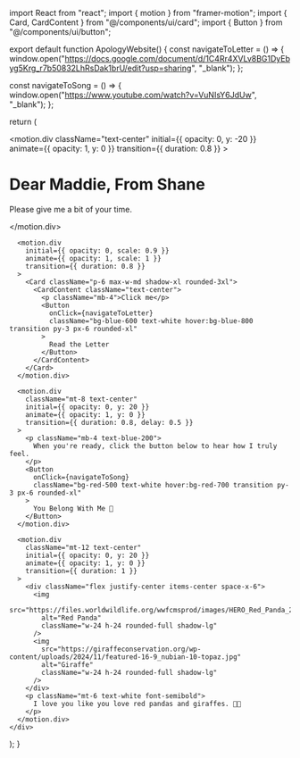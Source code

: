 import React from "react";
import { motion } from "framer-motion";
import { Card, CardContent } from "@/components/ui/card";
import { Button } from "@/components/ui/button";

export default function ApologyWebsite() {
  const navigateToLetter = () => {
    window.open("https://docs.google.com/document/d/1C4Rr4XVLv8BG1DyEbyg5Krg_r7b50832LhRsDak1brU/edit?usp=sharing", "_blank");
  };

  const navigateToSong = () => {
    window.open("https://www.youtube.com/watch?v=VuNIsY6JdUw", "_blank");
  };

  return (
    <div className="min-h-screen flex flex-col items-center justify-center bg-gradient-to-br from-blue-300 via-blue-400 to-blue-500 text-gray-800">
      <motion.div
        className="text-center"
        initial={{ opacity: 0, y: -20 }}
        animate={{ opacity: 1, y: 0 }}
        transition={{ duration: 0.8 }}
      >
        <h1 className="text-5xl font-extrabold text-white mb-6 drop-shadow-lg">Dear Maddie, From Shane</h1>
        <p className="text-lg text-blue-100 mb-8">
          Please give me a bit of your time.
        </p>
      </motion.div>

      <motion.div
        initial={{ opacity: 0, scale: 0.9 }}
        animate={{ opacity: 1, scale: 1 }}
        transition={{ duration: 0.8 }}
      >
        <Card className="p-6 max-w-md shadow-xl rounded-3xl">
          <CardContent className="text-center">
            <p className="mb-4">Click me</p>
            <Button
              onClick={navigateToLetter}
              className="bg-blue-600 text-white hover:bg-blue-800 transition py-3 px-6 rounded-xl"
            >
              Read the Letter
            </Button>
          </CardContent>
        </Card>
      </motion.div>

      <motion.div
        className="mt-8 text-center"
        initial={{ opacity: 0, y: 20 }}
        animate={{ opacity: 1, y: 0 }}
        transition={{ duration: 0.8, delay: 0.5 }}
      >
        <p className="mb-4 text-blue-200">
          When you're ready, click the button below to hear how I truly feel.
        </p>
        <Button
          onClick={navigateToSong}
          className="bg-red-500 text-white hover:bg-red-700 transition py-3 px-6 rounded-xl"
        >
          You Belong With Me 🎵
        </Button>
      </motion.div>

      <motion.div
        className="mt-12 text-center"
        initial={{ opacity: 0, y: 20 }}
        animate={{ opacity: 1, y: 0 }}
        transition={{ duration: 1 }}
      >
        <div className="flex justify-center items-center space-x-6">
          <img
            src="https://files.worldwildlife.org/wwfcmsprod/images/HERO_Red_Panda_279141/hero_full/7bkg4jrmln_XL_279141.jpg"
            alt="Red Panda"
            className="w-24 h-24 rounded-full shadow-lg"
          />
          <img
            src="https://giraffeconservation.org/wp-content/uploads/2024/11/featured-16-9_nubian-10-topaz.jpg"
            alt="Giraffe"
            className="w-24 h-24 rounded-full shadow-lg"
          />
        </div>
        <p className="mt-6 text-white font-semibold">
          I love you like you love red pandas and giraffes. 🦒🐾
        </p>
      </motion.div>
    </div>
  );
}

